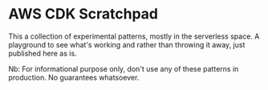 # AWS CDK Scratchpad

This a collection of experimental patterns, mostly in the serverless space. A playground to see what's working and rather than throwing it away, just published here as is.

Nb: For informational purpose only, don't use any of these patterns in production. No guarantees whatsoever.